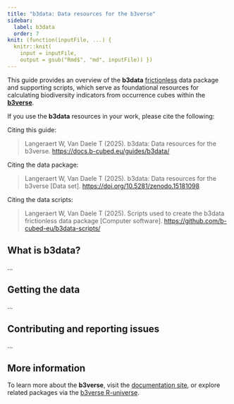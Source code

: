 ```yaml
---
title: "b3data: Data resources for the b3verse"
sidebar:
  label: b3data
  order: 7
knit: (function(inputFile, ...) {
  knitr::knit(
    input = inputFile,
    output = gsub("Rmd$", "md", inputFile)) })
---
```


<!-- b3data.md is generated from b3data.Rmd Please edit that file -->



This guide provides an overview of the **b3data** [frictionless](https://docs.ropensci.org/frictionless/) data package and supporting scripts, which serve as foundational resources for calculating biodiversity indicators from occurrence cubes within the [**b3verse**](https://docs.b-cubed.eu/guides/b3verse/).

If you use the **b3data** resources in your work, please cite the following:

Citing this guide:

> Langeraert W, Van Daele T (2025). b3data: Data resources for the b3verse. <https://docs.b-cubed.eu/guides/b3data/>

Citing the data package:

> Langeraert W, Van Daele T (2025). b3data: Data resources for the b3verse [Data set]. <https://doi.org/10.5281/zenodo.15181098>

Citing the data scripts:

> Langeraert W, Van Daele T (2025). Scripts used to create the b3data frictionless data package [Computer software]. <https://github.com/b-cubed-eu/b3data-scripts/>

## What is b3data?

...

## Getting the data

...

## Contributing and reporting issues

...

## More information

To learn more about the **b3verse**, visit the [documentation site](https://docs.b-cubed.eu/guides/b3verse/), or explore related packages via the [b3verse R-universe](https://b-cubed-eu.r-universe.dev/).
